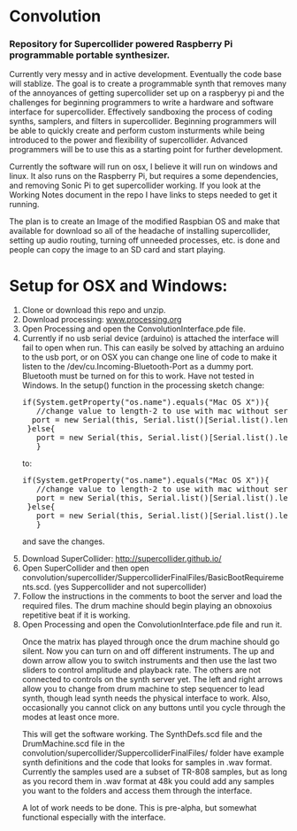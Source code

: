 
<h1>Convolution</h1>
<h3>Repository for Supercollider powered Raspberry Pi programmable portable synthesizer.</h3>

<p>Currently very messy and in active development.  Eventually the code base will stablize.  The goal is to create a programmable synth that removes many of the annoyances of getting supercollider set up on a raspberyy pi and the challenges for beginning programmers to write a hardware and software interface for supercollider.  Effectively sandboxing the process of coding synths, samplers, and filters in supercollider. Beginning programmers will be able to quickly create and perform custom insturments while being introduced to the power and flexibility of supercollider.  Advanced programmers will be to use this as a starting point for further development.</p>

<p>Currently the software will run on osx, I believe it will run on windows and linux.  It also runs on the Raspberry Pi, but requires a some dependencies, and removing Sonic Pi to get supercollider working.  If you look at the Working Notes document in the repo I have links to steps needed to get it running.</p>

<p>The plan is to create an Image of the modified Raspbian OS and make that available for download so all of the headache of installing supercollider, setting up audio routing, turning off unneeded processes, etc. is done and people can copy the image to an SD card and start playing.</p> 

# Setup for OSX and Windows:
<p><ol>
<li> Clone or download this repo and unzip.</li>
<li> Download processing: <a href="www.processing.org">www.processing.org</a></li>
<li> Open Processing and open the ConvolutionInterface.pde file.</li>
<li> Currently if no usb serial device (arduino) is attached the interface will fail to open when run.  This can easily be solved by attaching an arduino to the usb port, or on OSX you can change one line of code to make it listen to the /dev/cu.Incoming-Bluetooth-Port as a dummy port.  Bluetooth must be turned on for this to work.  Have not tested in Windows. In the setup() function in the processing sketch change: 
<pre>if(System.getProperty("os.name").equals("Mac OS X")){
   //change value to length-2 to use with mac without serial device attached
  port = new Serial(this, Serial.list()[Serial.list().length -1], BAUD);
 }else{
   port = new Serial(this, Serial.list()[Serial.list().length -2], BAUD);
   }</pre>
   to:
   
  <pre>if(System.getProperty("os.name").equals("Mac OS X")){
   //change value to length-2 to use with mac without serial device attached
   port = new Serial(this, Serial.list()[Serial.list().length -<span style="bgcolor:red;">2</span>], BAUD);
 }else{
   port = new Serial(this, Serial.list()[Serial.list().length -2], BAUD);
   }</pre>
   and save the changes.
<li> Download SuperCollider: <a href="http://supercollider.github.io/">http://supercollider.github.io/</a></li>
<li> Open SuperCollider and then open convolution/supercollider/SuppercolliderFinalFiles/BasicBootRequirements.scd. (yes Suppercollider and not supercollider)</li>
<li> Follow the instructions in the comments to boot the server and load the required files.  The drum machine should begin playing an obnoxoius repetitive beat if it is working.</li>
<li> Open Processing and open the ConvolutionInterface.pde file and run it.  </li></p>

<p>Once the matrix has played through once the drum machine should go silent.  Now you can turn on and off different instruments.  The up and down arrow allow you to switch instruments and then use the last two sliders to control amplitude and playback rate.  The others are not connected to controls on the synth server yet.  The left and right arrows allow you to change from drum machine to step sequencer to lead synth, though lead synth needs the physical interface to work.  Also, occasionally you cannot click on any buttons until you cycle through the modes at least once more.  </p>

<p>This will get the software working.  The SynthDefs.scd file and the DrumMachine.scd file in the convolution/supercollider/SuppercolliderFinalFiles/ folder have example synth definitions and the code that looks for samples in .wav format.  Currently the samples used are a subset of TR-808 samples, but as long as you record them in .wav format at 48k you could add any samples you want to the folders and access them through the interface.</p>

<p>A lot of work needs to be done.  This is pre-alpha, but somewhat functional especially with the interface.</p>



